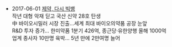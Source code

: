 - 2017-06-01 [제약, 다시 빅뱅](http://biz.chosun.com/site/data/html_dir/2017/05/31/2017053101621.html#csidx1f0373de91b7fca9bfd0bb0384e3e40)  
작년 대형 악재 딛고 국산 신약 28호 탄생  
中 바이오시밀러 시장 진출…세계 최대 바이오의약품 공장 눈앞  
R&D 투자 증가… 한미약품 1분기 426억, 종근당·유한양행 올해 1000억  
업계 종사자 10만명 육박… 5년 만에 2만여명 늘어  
